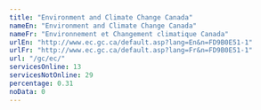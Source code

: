 ```yaml
---
title: "Environment and Climate Change Canada"
nameEn: "Environment and Climate Change Canada"
nameFr: "Environnement et Changement climatique Canada"
urlEn: "http://www.ec.gc.ca/default.asp?lang=En&n=FD9B0E51-1"
urlFr: "http://www.ec.gc.ca/default.asp?lang=Fr&n=FD9B0E51-1"
url: "/gc/ec/"
servicesOnline: 13
servicesNotOnline: 29
percentage: 0.31
noData: 0
---
```


